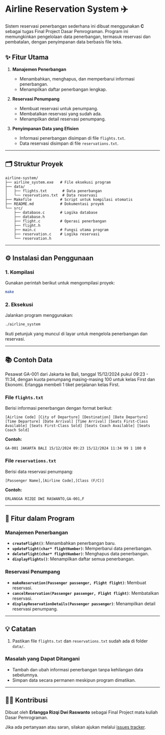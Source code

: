 # Airline Reservation System ✈️  

Sistem reservasi penerbangan sederhana ini dibuat menggunakan **C** sebagai tugas Final Project Dasar Pemrograman. Program ini memungkinkan pengelolaan data penerbangan, termasuk reservasi dan pembatalan, dengan penyimpanan data berbasis file teks.  

## ✨ Fitur Utama  

1. **Manajemen Penerbangan**  
   - Menambahkan, menghapus, dan memperbarui informasi penerbangan.  
   - Menampilkan daftar penerbangan lengkap.  

2. **Reservasi Penumpang**  
   - Membuat reservasi untuk penumpang.  
   - Membatalkan reservasi yang sudah ada.  
   - Menampilkan detail reservasi penumpang.  

3. **Penyimpanan Data yang Efisien**  
   - Informasi penerbangan disimpan di file `flights.txt`.  
   - Data reservasi disimpan di file `reservations.txt`.  

---

## 🗂️ Struktur Proyek  

```
airline-system/
├── airline_system.exe   # File eksekusi program
├── data/
│   ├── flights.txt       # Data penerbangan
│   └── reservations.txt  # Data reservasi
├── Makefile             # Script untuk kompilasi otomatis
├── README.md            # Dokumentasi proyek
└── src/
    ├── database.c       # Logika database
    ├── database.h
    ├── flight.c         # Operasi penerbangan
    ├── flight.h
    ├── main.c           # Fungsi utama program
    ├── reservation.c    # Logika reservasi
    └── reservation.h
```  

---

## ⚙️ Instalasi dan Penggunaan  

### 1. Kompilasi  
Gunakan perintah berikut untuk mengompilasi proyek:  

```bash
make
```  

### 2. Eksekusi  
Jalankan program menggunakan:  

```bash
./airline_system
```  

Ikuti petunjuk yang muncul di layar untuk mengelola penerbangan dan reservasi.  

---

## 📚 Contoh Data  

Pesawat GA-001 dari Jakarta ke Bali, tanggal 15/12/2024 pukul 09:23 - 11:34, dengan kuota penumpang masing-masing 100 untuk kelas First dan Ekonomi.
Erlangga membeli 1 tiket perjalanan kelas First.

### File `flights.txt`  
Berisi informasi penerbangan dengan format berikut:  

```plaintext
[Airline Code] [City of Departure] [Destination] [Date Departure] [Time Departure] [Date Arrival] [Time Arrival] [Seats First-Class Available] [Seats First-Class Sold] [Seats Coach Available] [Seats Coach Sold]
```  

**Contoh:**  
```plaintext
GA-001 JAKARTA BALI 15/12/2024 09:23 15/12/2024 11:34 99 1 100 0
```  

### File `reservations.txt`  
Berisi data reservasi penumpang:  
```plaintext
[Passenger Name],[Airline Code],[Class (F/C)]
```  

**Contoh:**  
```plaintext
ERLANGGA RIZQI DWI RASWANTO,GA-001,F
```  

---

## 🚀 Fitur dalam Program  

### Manajemen Penerbangan  
- **`createFlight()`**: Menambahkan penerbangan baru.  
- **`updateFlight(char* flightNumber)`**: Memperbarui data penerbangan.  
- **`deleteFlight(char* flightNumber)`**: Menghapus data penerbangan.  
- **`displayFlights()`**: Menampilkan daftar semua penerbangan.  

### Reservasi Penumpang  
- **`makeReservation(Passenger passenger, Flight flight)`**: Membuat reservasi.  
- **`cancelReservation(Passenger passenger, Flight flight)`**: Membatalkan reservasi.  
- **`displayReservationDetails(Passenger passenger)`**: Menampilkan detail reservasi penumpang.  

---

## 💡 Catatan  

1. Pastikan file `flights.txt` dan `reservations.txt` sudah ada di folder `data/`.  

### Masalah yang Dapat Ditangani  
- Tambah dan ubah informasi penerbangan tanpa kehilangan data sebelumnya.  
- Simpan data secara permanen meskipun program dimatikan.  

---

## 👨‍💻 Kontribusi  

Dibuat oleh **Erlangga Rizqi Dwi Raswanto** sebagai Final Project mata kuliah Dasar Pemrograman.  

Jika ada pertanyaan atau saran, silakan ajukan melalui
<a href='https://github.com/erlanggardr/airline-system/issues'>issues tracker</a>.  
